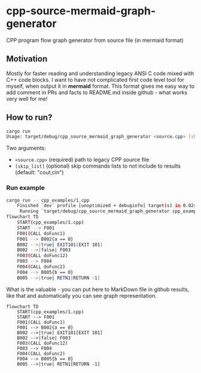 # cpp-source-mermaid-graph-generator
CPP program flow graph generator from source file (in mermaid format)

## Motivation
Mostly for faster reading and understanding legacy ANSI C code mixed with C++ code blocks.
I want to have not complicated first code level tool for myself, when output it in **mermaid** format.
This format gives me easy way to add comment in PRs and facts to README.md inside github - what works very well for me!

## How to run?

```bash
cargo run
Usage: target/debug/cpp_source_mermaid_graph_generator <source.cpp> [skip_list]
```

Two arguments:
- `<source.cpp>` (required) path to legacy CPP source file
- `[skip_list]` (optional) skip commands lists to not include to results (default: "cout,cin") 

### Run example

```bash
cargo run -- cpp_examples/1.cpp 
    Finished `dev` profile [unoptimized + debuginfo] target(s) in 0.02s
     Running `target/debug/cpp_source_mermaid_graph_generator cpp_examples/1.cpp`
flowchart TD
    START(cpp_examples/1.cpp)
    START --> F001
    F001(CALL doFunc1)
    F001 --> B002{a == 0}
    B002 -->|true| EXIT101[EXIT 101]
    B002 -->|false| F003
    F003(CALL doFunc12)
    F003 --> F004
    F004(CALL doFunc2)
    F004 --> B005{b == 0}
    B005 -->|true| RETN1[RETURN -1]
```

What is the valuable - you can put here to MarkDown file in github results, 
like that and automatically you can see graph representation.

```mermaid
flowchart TD
    START(cpp_examples/1.cpp)
    START --> F001
    F001(CALL doFunc1)
    F001 --> B002{a == 0}
    B002 -->|true| EXIT101[EXIT 101]
    B002 -->|false| F003
    F003(CALL doFunc12)
    F003 --> F004
    F004(CALL doFunc2)
    F004 --> B005{b == 0}
    B005 -->|true| RETN1[RETURN -1]
```

